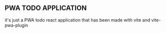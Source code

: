 ## PWA TODO APPLICATION

it's just a PWA todo react application that has been made with vite and vite-pwa-plugin
